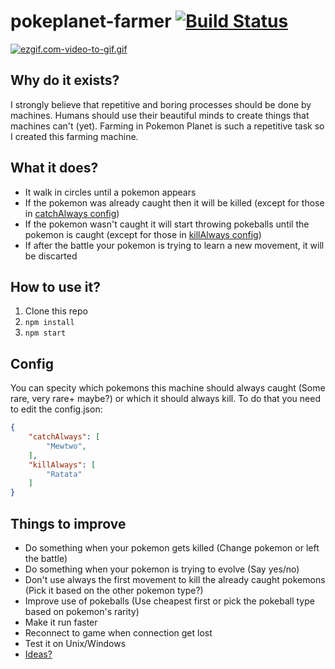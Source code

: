 # pokeplanet-farmer  [![Build Status](https://travis-ci.org/annuna01/pokeplanet-farmer.svg?branch=master)](https://travis-ci.org/annuna01/pokeplanet-farmer)

[![ezgif.com-video-to-gif.gif](https://s17.postimg.org/ebp43tc5r/ezgif.com-video-to-gif.gif)](https://postimg.org/image/53wvn453f/)

## Why do it exists?

I strongly believe that repetitive and boring processes should be done by machines. Humans should use their beautiful minds to create things that machines can't (yet). Farming in Pokemon Planet is such a repetitive task so I created this farming machine.

## What it does?

- It walk in circles until a pokemon appears
- If the pokemon was already caught then it will be killed (except for those in [catchAlways config](#config))
- If the pokemon wasn't caught it will start throwing pokeballs until the pokemon is caught (except for those in [killAlways config](#config))
- If after the battle your pokemon is trying to learn a new movement, it will be discarted

## How to use it?

1. Clone this repo
2. `npm install`
3. `npm start`

## Config

You can specity which pokemons this machine should always caught (Some rare, very rare+ maybe?) or which it should always kill. To do that you need to edit the config.json:

```json
{
    "catchAlways": [
        "Mewtwo",
    ],
    "killAlways": [
        "Ratata"
    ]
}
```

## Things to improve

- Do something when your pokemon gets killed (Change pokemon or left the battle)
- Do something when your pokemon is trying to evolve (Say yes/no)
- Don't use always the first movement to kill the already caught pokemons (Pick it based on the other pokemon type?)
- Improve use of pokeballs (Use cheapest first or pick the pokeball type based on pokemon's rarity)
- Make it run faster
- Reconnect to game when connection get lost
- Test it on Unix/Windows
- [Ideas?](https://github.com/annuna01/pokeplanet-farmer/issues/new)
